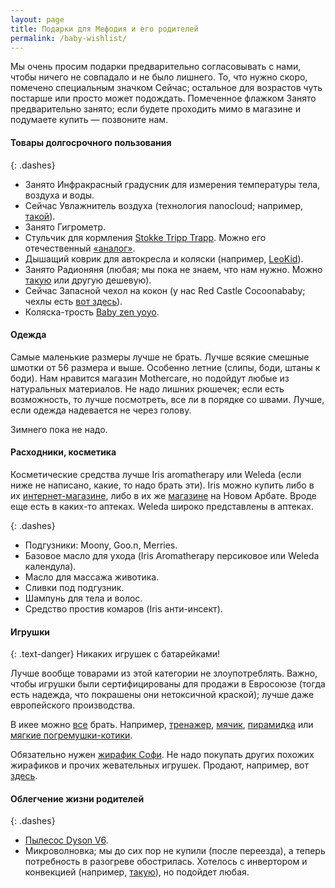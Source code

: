 ```yaml
---
layout: page
title: Подарки для Мефодия и его родителей
permalink: /baby-wishlist/
---
```


Мы очень просим подарки предварительно согласовывать с нами, чтобы ничего не совпадало и не было лишнего. То, что нужно скоро, помечено специальным значком <nobr><span class="label label-danger">Сейчас</span>;</nobr> остальное для возрастов чуть постарше или просто может подождать. Помеченное флажком <span class="label label-warning">Занято</span> предварительно занято; если будете проходить мимо в магазине и подумаете купить — позвоните нам.

#### Товары долгосрочного пользования

{: .dashes}
- <span class="label label-warning">Занято</span> Инфракрасный градусник для измерения температуры тела, воздуха и воды.
- <span class="label label-danger">Сейчас</span> Увлажнитель воздуха (технология nanocloud; например, [такой](http://www.ozon.ru/context/detail/id/22444124/?frommarket=https%3a/market.yandex.ru/search.xml%3fcvredirect=2&text=увлажнитель+воздуха+nanocloud&utm_campaign=div_appliance&utm_content=22444124&utm_medium=cpc&utm_source=cpc_yandex_market&utm_term=22444124&ymclid=64288878735409720190005)).
- <span class="label label-warning">Занято</span> Гигрометр.
- Стульчик для кормления [Stokke Tripp Trapp](http://www.istokke.ru/stulya/tripp-trapp/). Можно его отечественный [«аналог»](http://kid-fix.ru).
- Дышащий коврик для автокресла и коляски (например, [LeoKid](http://kids.wikimart.ru/walks_and_tours/child_carseats/accessories_carchair/model/72258775/matrasy_leokid_dyshashhijj_kovrik_krasnyjj/)).
- <span class="label label-warning">Занято</span> Радионяня (любая; мы пока не знаем, что нам нужно. Можно [такую](https://market.yandex.ru/product/13414678?hid=989023) или другую дешевую).
- <span class="label label-danger">Сейчас</span> Запасной чехол на кокон (у нас Red Castle Cocoonababy; чехлы есть [вот здесь](http://www.olant-shop.ru/catalog/olant/?ID=38336&SECTION_ID=195004)).
- Коляска-трость [Baby zen yoyo](https://market.yandex.ru/product/8528976?hid=90796&suggest=1&suggest_type=model).

#### Одежда

Самые маленькие размеры лучше не брать. Лучше всякие смешные шмотки от 56 размера и выше. Особенно летние (слипы, боди, штаны к боди). Нам нравится магазин Mothercare, но подойдут любые из натуральных материалов. Не надо лишних рюшечек; если есть возможность, то лучше посмотреть, все ли в порядке со швами. Лучше, если одежда надевается не через голову.

Зимнего пока не надо.

#### Расходники, косметика

Косметические средства лучше Iris aromatherapy или Weleda (если ниже не написано, какие, то надо брать эти). Iris можно купить либо в их [интернет-магазине](http://aromatherapy.ru), либо в их же [магазине](http://aromatherapy.ru/ehfirnye-masla-kupit/branded-boutiques/) на Новом Арбате. Вроде еще есть в каких-то аптеках. Weleda широко представлены в аптеках.

{: .dashes}
- Подгузники: Moony, Goo.n, Merries.
- Базовое масло для ухода (Iris Aromatherapy персиковое или Weleda календула).
- Масло для массажа животика.
- Сливки под подгузник.
- Шампунь для тела и волос.
- Средство простив комаров (Iris анти-инсект).

#### Игрушки

{: .text-danger}
Никаких игрушек с батарейками!

Лучше вообще товарами из этой категории не злоупотреблять. Важно, чтобы игрушки были сертифицированы для продажи в Евросоюзе (тогда есть надежда, что покрашены они нетоксичной краской); лучше даже европейского производства.

В икее можно [все](http://www.ikea.com/ru/ru/catalog/categories/departments/childrens_ikea/18716/) брать. Например, [тренажер](http://www.ikea.com/ru/ru/catalog/products/70108177/), [мячик](http://www.ikea.com/ru/ru/catalog/products/00159542/), [пирамидка](http://www.ikea.com/ru/ru/catalog/products/50294887/) или [мягкие погремушки-котики](http://www.ikea.com/ru/ru/catalog/products/60266228/).

Обязательно нужен [жирафик Софи](http://www.sofigiraf.ru/). Не надо покупать других похожих жирафиков и прочих жевательных игрушек. Продают, например, вот [здесь](http://www.olant-shop.ru/catalog/olant/?ID=2168543&SECTION_ID=2343).

#### Облегчение жизни родителей

{: .dashes}
- [Пылесос Dyson V6](https://market.yandex.ru/product/12575553?hid=90564&show-uid=64429309347539843570001).
- Микроволновка; мы до сих пор не купили (после переезда), а теперь потребность в разогреве обострилась. Хотелось с инвертором и конвекцией (например, [такую](https://market.yandex.ru/product/13107568?hid=90595)), но подойдет любая.
